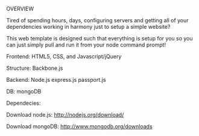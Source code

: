 OVERVIEW

Tired of spending hours, days, configuring servers and getting all of your dependencies working in harmony just to setup a simple website?

This web template is designed such that everything is setup for you so you can just simply pull and run it from your node command prompt! 


Frontend: HTML5, CSS, and Javascript/jQuery

Structure: Backbone.js

Backend: Node.js express.js passport.js

DB: mongoDB

Dependecies: 

Download node.js: http://nodejs.org/download/

Download mongoDB: http://www.mongodb.org/downloads
